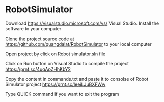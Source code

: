 # RobotSimulator
Download https://visualstudio.microsoft.com/vs/ Visual Studio. Install the software to your computer

Clone the project source code at https://github.com/quangdalat/RobotSimulator to your local computer

Open project by click on Robot simulator.sln file

Click on Run button on Visual Studio to compile the project https://prnt.sc/4uqApZHhKbY2

Copy the content in commands.txt and paste it to consolse of Robot Simulator project https://prnt.sc/leeiLJuBXFWw

Type QUICK command if you want to exit the program

